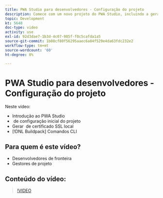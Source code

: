 ```yaml
---
title: PWA Studio para desenvolvedores - Configuração do projeto
description: Comece com um novo projeto do PWA Studio, incluindo a geração de um certificado SSL local ​ e os comandos CLI do pacote de compilação.
topic: Development
kt: 5648
doc-type: video
activity: use
exl-id: 92d3dae7-1b3d-4c07-985f-f0c5cafda1a5
source-git-commit: 1b08cf80f56295aaec6a84f529e4da63fdc232e2
workflow-type: tm+mt
source-wordcount: '60'
ht-degree: 0%

---
```


# PWA Studio para desenvolvedores - Configuração do projeto

Neste vídeo:

- Introdução ao PWA Studio
- &#x200B; de configuração inicial do projeto
- Gerar &#x200B; de certificado SSL local
- [!DNL Buildpack] Comandos CLI

## Para quem é este vídeo?

- Desenvolvedores de fronteira
- Gestores de projeto

## Conteúdo do vídeo:

>[!VIDEO](https://video.tv.adobe.com/v/35719?quality=12&learn=on)
